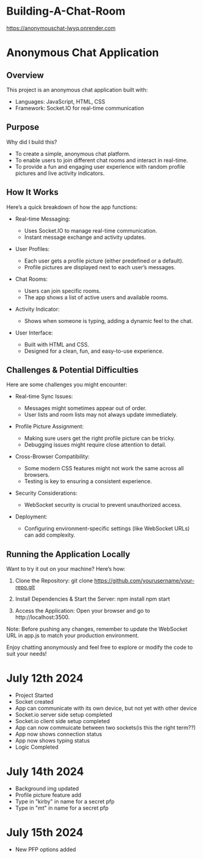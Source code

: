 # Building-A-Chat-Room
https://anonymouschat-lwyq.onrender.com

Anonymous Chat Application
==========================

Overview
--------
This project is an anonymous chat application built with:

- Languages: JavaScript, HTML, CSS
- Framework: Socket.IO for real-time communication

Purpose
-------
Why did I build this?

- To create a simple, anonymous chat platform.
- To enable users to join different chat rooms and interact in real-time.
- To provide a fun and engaging user experience with random profile pictures and live activity indicators.

How It Works
------------
Here’s a quick breakdown of how the app functions:

- Real-time Messaging:
  - Uses Socket.IO to manage real-time communication.
  - Instant message exchange and activity updates.

- User Profiles:
  - Each user gets a profile picture (either predefined or a default).
  - Profile pictures are displayed next to each user’s messages.

- Chat Rooms:
  - Users can join specific rooms.
  - The app shows a list of active users and available rooms.

- Activity Indicator:
  - Shows when someone is typing, adding a dynamic feel to the chat.

- User Interface:
  - Built with HTML and CSS.
  - Designed for a clean, fun, and easy-to-use experience.

Challenges & Potential Difficulties
-----------------------------------
Here are some challenges you might encounter:

- Real-time Sync Issues:
  - Messages might sometimes appear out of order.
  - User lists and room lists may not always update immediately.

- Profile Picture Assignment:
  - Making sure users get the right profile picture can be tricky.
  - Debugging issues might require close attention to detail.

- Cross-Browser Compatibility:
  - Some modern CSS features might not work the same across all browsers.
  - Testing is key to ensuring a consistent experience.

- Security Considerations:
  - WebSocket security is crucial to prevent unauthorized access.

- Deployment:
  - Configuring environment-specific settings (like WebSocket URLs) can add complexity.

Running the Application Locally
-------------------------------
Want to try it out on your machine? Here’s how:

1. Clone the Repository:
   git clone https://github.com/yourusername/your-repo.git

2. Install Dependencies & Start the Server:
   npm install
   npm start

3. Access the Application:
   Open your browser and go to http://localhost:3500.

Note: Before pushing any changes, remember to update the WebSocket URL in app.js to match your production environment.

Enjoy chatting anonymously and feel free to explore or modify the code to suit your needs!


# July 12th 2024
- Project Started
- Socket created
- App can communicate with its own device, but not yet with other device
- Socket.io server side setup completed
- Socket.io client side setup completed
- App can now commuicate between two sockets(is this the right term??)
- App now shows connection status
- App now shows typing status
- Logic Completed

# July 14th 2024
- Background img updated
- Profile picture feature add
- Type in "kirby" in name for a secret pfp
- Type in "mt" in name for a secret pfp
  
# July 15th 2024
- New PFP options added  







